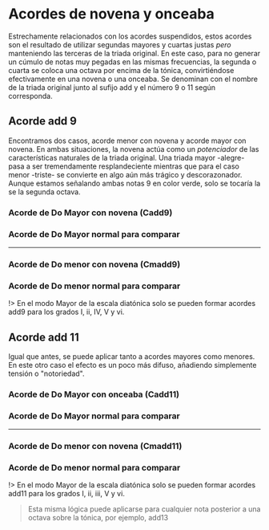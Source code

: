 <h1> Acordes de novena y onceaba </h1>

Estrechamente relacionados con los acordes suspendidos, estos acordes son el resultado
de utilizar segundas mayores y cuartas justas _pero_ manteniendo las terceras
de la triada original. En este caso, para no generar un cúmulo de notas muy pegadas
en las mismas frecuencias, la segunda o cuarta se coloca una octava por encima de la
tónica, convirtiéndose efectivamente en una novena o una onceaba. Se denominan
con el nombre de la triada original junto al sufijo add y el número 9 o 11 según corresponda.

<h2> Acorde add 9 </h2>

Encontramos dos casos, acorde menor con novena y acorde mayor con novena. En ambas situaciones, la novena actúa como un _potenciador_ de las características naturales
de la triada original. Una triada mayor -alegre- pasa a ser tremendamente resplandeciente
mientras que para el caso menor -triste- se convierte en algo aún más trágico y descorazonador. Aunque estamos señalando ambas notas 9 en color verde, solo se tocaría la se la segunda octava.

<h3> Acorde de Do Mayor con novena (Cadd9)</h3>

<div id ="Cadd9" class="piano_container"></div>

<h3> Acorde de Do Mayor normal para comparar </h3>

<div id ="C1" class="piano_container"></div>

---

<h3> Acorde de Do menor con novena (Cmadd9) </h3>

<div id ="Cmadd9" class="piano_container"></div>

<h3> Acorde de Do menor normal para comparar </h3>

<div id ="Cm1" class="piano_container"></div>


!> En el modo Mayor de la escala diatónica solo se pueden formar acordes add9 para los grados I, ii, IV, V y vi.

<h2> Acorde add 11 </h2>

Igual que antes, se puede aplicar tanto a acordes mayores como menores. En este otro caso
el efecto es un poco más difuso, añadiendo simplemente tensión o "notoriedad".

<h3> Acorde de Do Mayor con onceaba (Cadd11) </h3>

<div id ="Cadd11" class="piano_container"></div>

<h3> Acorde de Do Mayor normal para comparar </h3>

<div id ="C2" class="piano_container"></div>

---

<h3> Acorde de Do menor con novena (Cmadd11) </h3>

<div id ="Cmadd11" class="piano_container"></div>

<h3> Acorde de Do menor normal para comparar </h3>

<div id ="Cm2" class="piano_container"></div>

!> En el modo Mayor de la escala diatónica solo se pueden formar acordes add11 para los grados I, ii, iii, V y vi.

> Esta misma lógica puede aplicarse para cualquier nota posterior a una octava sobre la tónica, por ejemplo, add13

<link rel="stylesheet" href="PianoGenerator/style.css">
<script>
piano({
    tag: "Cadd9",
    octaves: 2,
    names: "all",
    number: "pressed",
    tonic: "C",
    pressed: ["C", "E", "G", "C", "D"],
    controls: ["sync", "spring"]
});
piano({
    tag: "C1",
    octaves: 2,
    names: "all",
    number: "pressed",
    tonic: "C",
    pressed: ["C", "E", "G", "C"],
    controls: ["sync", "spring"]
});
piano({
    tag: "Cmadd9",
    octaves: 2,
    names: "all",
    number: "pressed",
    tonic: "C",
    pressed: ["C", "D#", "G", "C", "D"],
    controls: ["sync", "spring"]
});
piano({
    tag: "Cm1",
    octaves: 2,
    names: "all",
    number: "pressed",
    tonic: "C",
    pressed: ["C", "D#", "G", "C"],
    controls: ["sync", "spring"]
});
piano({
    tag: "Cadd11",
    octaves: 2,
    names: "all",
    number: "pressed",
    tonic: "C",
    pressed: ["C", "E", "G", "C", "F"],
    controls: ["sync", "spring"]
});
piano({
    tag: "C2",
    octaves: 2,
    names: "all",
    number: "pressed",
    tonic: "C",
    pressed: ["C", "E", "G", "C"],
    controls: ["sync", "spring"]
});
piano({
    tag: "Cmadd11",
    octaves: 2,
    names: "all",
    number: "pressed",
    tonic: "C",
    pressed: ["C", "D#", "G", "C", "F"],
    controls: ["sync", "spring"]
});
piano({
    tag: "Cm2",
    octaves: 2,
    names: "all",
    number: "pressed",
    tonic: "C",
    pressed: ["C", "D#", "G", "C"],
    controls: ["sync", "spring"]
});
</script>